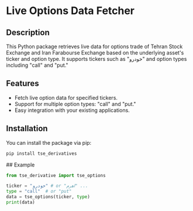 # Live Options Data Fetcher

## Description

This Python package retrieves live data for options trade of Tehran Stock Exchange and Iran Farabourse Exchange based on the underlying asset's ticker and option type. It supports tickers such as "خودرو" and option types including "call" and "put."

## Features

- Fetch live option data for specified tickers.
- Support for multiple option types: "call" and "put."
- Easy integration with your existing applications.

## Installation

You can install the package via pip:

```python
pip install tse_derivatives
```
<div>
## Example
</div>

```python
from tse_derivative import tse_options

ticker = "خودرو" # or "اهرم" ...
type = "call"  # or "put"
data = tse_options(ticker, type)
print(data)
```
